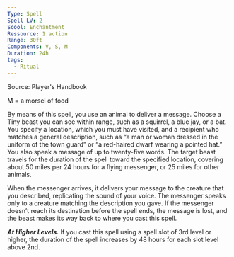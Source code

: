 ```yaml
---
Type: Spell
Spell LV: 2
Scool: Enchantment
Ressource: 1 action
Range: 30ft
Components: V, S, M
Duration: 24h
tags:
  - Ritual
---
```

Source: Player's Handbook

M = a morsel of food

By means of this spell, you use an animal to deliver a message. Choose a Tiny beast you can see within range, such as a squirrel, a blue jay, or a bat. You specify a location, which you must have visited, and a recipient who matches a general description, such as “a man or woman dressed in the uniform of the town guard” or “a red-haired dwarf wearing a pointed hat.” You also speak a message of up to twenty-five words. The target beast travels for the duration of the spell toward the specified location, covering about 50 miles per 24 hours for a flying messenger, or 25 miles for other animals.

When the messenger arrives, it delivers your message to the creature that you described, replicating the sound of your voice. The messenger speaks only to a creature matching the description you gave. If the messenger doesn’t reach its destination before the spell ends, the message is lost, and the beast makes its way back to where you cast this spell.

**_At Higher Levels._** If you cast this spell using a spell slot of 3rd level or higher, the duration of the spell increases by 48 hours for each slot level above 2nd.